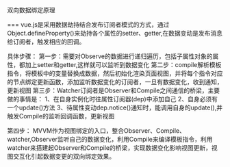 
双向数据绑定原理

===
vue.js是采用数据劫持结合发布订阅者模式的方式，通过Object.defineProperty()来劫持各个属性的setter、getter,在数据变动是发布消息给订阅者，触发相应的回调。

具体步骤：
 第一步：需要对Observe的数据进行递归遍历，包括子属性对象的属性，都加上setter和getter,这样就可以监听到数据变化
 第二步：compile解析模板指令，将模板中的变量替换成数据，然后初始化渲染页面视图，并将每个指令对应的节点绑定更新函数，添加监听数据变化的订阅者，一旦有数据变化，收到通知，更新视图
 第三步：Watcher订阅者是Observer和Compile之间通信的桥梁，主要做的事情是：
  1、在自身实例化时往属性订阅器(dep)中添加自己
  2、自身必须有一个update()方法
  3、待属性变动dep.notice()通知时，能调用自身的update(),并触发Compile的监听回调函数，更新视图

第四步： MVVM作为视图绑定的入口，整合Observer、Compile、watcher,Observer监听自己的数据变化，利用Compile来编译模板指令，利用watcher来搭建起Observer和Compile的桥梁，实现数据变化影响视图更新，视图交互化引起数据变更的双向绑定效果。